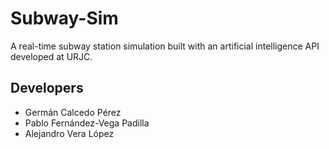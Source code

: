 # Subway-Sim

A real-time subway station simulation built with an artificial intelligence API developed at URJC.

## Developers

- Germán Calcedo Pérez
- Pablo Fernández-Vega Padilla
- Alejandro Vera López

